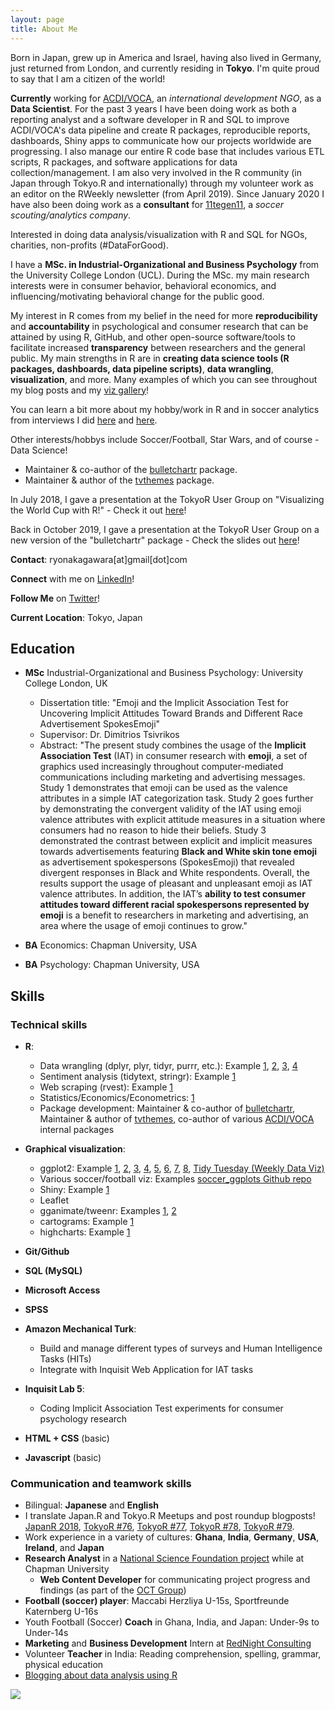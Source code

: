 ```yaml
---
layout: page
title: About Me
---
```


Born in Japan, grew up in America and Israel, having also lived in Germany, just returned from London, and currently residing in **Tokyo**. I'm quite proud to say that I am a citizen of the world!

__Currently__ working for [ACDI/VOCA](https://www.acdivoca.org/), an _international development NGO_, as a __Data Scientist__. For the past 3 years I have been doing work as both a reporting analyst and a software developer in R and SQL to improve ACDI/VOCA's data pipeline and create R packages, reproducible reports, dashboards, Shiny apps to communicate how our projects worldwide are progressing. I also manage our entire R code base that includes various ETL scripts, R packages, and software applications for data collection/management. I am also very involved in the R community (in Japan through Tokyo.R and internationally) through my volunteer work as an editor on the RWeekly newsletter (from April 2019). Since January 2020 I have also been doing work as a __consultant__ for [11tegen11](http://www.11tegen11.com/), a _soccer scouting/analytics company_. 

Interested in doing data analysis/visualization with R and SQL for NGOs, charities, non-profits (#DataForGood). 

I have a **MSc. in Industrial-Organizational and Business Psychology** from the University College London (UCL). During the MSc. my main research interests were in consumer behavior, behavioral economics, and influencing/motivating behavioral change for the public good.

My interest in R comes from my belief in the need for more **reproducibility** and **accountability** in psychological and consumer research that can be attained by using R, GitHub, and other open-source software/tools to facilitate increased **transparency** between researchers and the general public. My main strengths in R are in **creating data science tools (R packages, dashboards, data pipeline scripts)**, **data wrangling**, **visualization**, and more. Many examples of which you can see throughout my blog posts and my [viz gallery](https://ryo-n7.github.io/visualizations/)!

You can learn a bit more about my hobby/work in R and in soccer analytics from interviews I did [here](https://undervalu9.blogspot.com/2020/01/the-pursuit-of-wisdom-in-any-walk-of.html) and [here](https://undervalu9.blogspot.com/2020/01/11-questions-with-ryo-nakagawara.html).

Other interests/hobbys include Soccer/Football, Star Wars, and of course - Data Science!

* Maintainer & co-author of the [bulletchartr](https://github.com/ACDIVOCATech/bulletchartr) package.
* Maintainer & author of the [tvthemes](https://github.com/Ryo-N7/tvthemes) package.

In July 2018, I gave a presentation at the TokyoR User Group on "Visualizing the World Cup with R!" - Check it out [here](https://www.youtube.com/watch?v=tNncHFd5dVo)! 

Back in October 2019, I gave a presentation at the TokyoR User Group on a new version of the "bulletchartr" package - Check the slides out [here](http://rpubs.com/Ryo-N7/bulletchartr-tokyor82)!

**Contact**: ryonakagawara[at]gmail[dot]com

**Connect** with me on [LinkedIn](https://www.linkedin.com/in/ryonakagawara)!

**Follow Me** on [Twitter](https://twitter.com/R_by_Ryo)!

**Current Location**: Tokyo, Japan

## Education

* **MSc** Industrial-Organizational and Business Psychology: University College London, UK  
    + Dissertation title: "Emoji and the Implicit Association Test for Uncovering Implicit Attitudes Toward Brands and Different Race Advertisement SpokesEmoji"    
    + Supervisor: Dr. Dimitrios Tsivrikos
    + Abstract: "The present study combines the usage of the **Implicit Association Test** (IAT) in consumer research with **emoji**, a set of graphics used increasingly throughout computer-mediated communications including marketing and advertising messages. Study 1 demonstrates that emoji can be used as the valence attributes in a simple IAT categorization task. Study 2 goes further by demonstrating the convergent validity of the IAT using emoji valence attributes with explicit attitude measures in a situation where consumers had no reason to hide their beliefs. Study 3 demonstrated the contrast between explicit and implicit measures towards advertisements featuring **Black and White skin tone emoji** as advertisement spokespersons (SpokesEmoji) that revealed divergent responses in Black and White respondents. Overall, the results support the usage of pleasant and unpleasant emoji as IAT valence attributes. In addition, the IAT’s **ability to test consumer attitudes toward different racial spokespersons represented by emoji** is a benefit to researchers in marketing and advertising, an area where the usage of emoji continues to grow."
    
* **BA** Economics: Chapman University, USA

* **BA** Psychology: Chapman University, USA

## Skills
### Technical skills
* **R**:
  + Data wrangling (dplyr, plyr, tidyr, purrr, etc.): Example [1](https://ryo-n7.github.io/2018-04-02-sakura-surprise/), [2](https://ryo-n7.github.io/2017-09-18-global-peace-index/), [3](https://ryo-n7.github.io/2017-11-22-japan-xkcd-weather-index/),
  [4](https://ryo-n7.github.io/2018-10-04-visualize-weather-in-japan/)
  + Sentiment analysis (tidytext, stringr): Example [1](https://ryo-n7.github.io/2017-10-22-thrice-part-3/)
  + Web scraping (rvest): Example [1](https://ryo-n7.github.io/2017-09-18-global-peace-index/)
  + Statistics/Economics/Econometrics: [1](https://ryo-n7.github.io/2018-01-12-japan-postwar-economic-recovery/)
  + Package development: Maintainer & co-author of [bulletchartr](https://github.com/ACDIVOCATech/bulletchartr), Maintainer & author of [tvthemes](https://github.com/Ryo-N7/tvthemes), co-author of various [ACDI/VOCA](http://www.acdivoca.org/) internal packages

* **Graphical visualization**:
  + ggplot2: Example [1](https://ryo-n7.github.io/2017-10-22-thrice-part-3/), [2](https://ryo-n7.github.io/2017-09-18-global-peace-index/), [3](https://ryo-n7.github.io/2017-10-10-thrice-part-2/), [4](https://ryo-n7.github.io/2018-04-02-sakura-surprise/),
  [5](https://ryo-n7.github.io/2018-10-04-visualize-weather-in-japan/),
  [6](https://ryo-n7.github.io/2019-05-16-introducing-tvthemes-package/),
  [7](https://ryo-n7.github.io/2019-01-11-visualize-asian-cup/),
  [8](https://ryo-n7.github.io/2019-02-15-visualize-brooklyn-nine-nine/),
  [Tidy Tuesday (Weekly Data Viz)](https://github.com/Ryo-N7/tidy_tuesday)
  + Various soccer/football viz: Examples [soccer_ggplots Github repo](https://github.com/Ryo-N7/soccer_ggplots)
  + Shiny: Example [1](https://ryo-n7.shinyapps.io/tokyo_weather_shiny_app/)
  + Leaflet
  + gganimate/tweenr: Examples [1](https://github.com/Ryo-N7/soccer_ggplots), [2](https://ryo-n7.github.io/2018-01-12-japan-postwar-economic-recovery/)
  + cartograms: Example [1](https://twitter.com/R_by_Ryo/status/995173762940063744)
  + highcharts: Example [1](https://ryo-n7.github.io/2018-01-12-japan-postwar-economic-recovery/)

* **Git/Github**

* **SQL (MySQL)**

* **Microsoft Access**

* **SPSS**

* **Amazon Mechanical Turk**:
  + Build and manage different types of surveys and Human Intelligence Tasks (HITs)
  + Integrate with Inquisit Web Application for IAT tasks

* **Inquisit Lab 5**:
  * Coding Implicit Association Test experiments for consumer psychology research

* **HTML + CSS** (basic)

* **Javascript** (basic)


### Communication and teamwork skills
* Bilingual: **Japanese** and **English**
* I translate Japan.R and Tokyo.R Meetups and post roundup blogposts! [JapanR 2018](https://ryo-n7.github.io/2018-12-06-japanr-conference-roundup-blog-post/), [TokyoR #76](https://ryo-n7.github.io/2019-03-07-tokyoR-76-roundup/), [TokyoR #77](https://ryo-n7.github.io/2019-04-24-tokyoR-77/), [TokyoR #78](https://ryo-n7.github.io/2019-05-31-tokyoR-78-roundup/), [TokyoR #79](https://ryo-n7.github.io/2019-07-05-tokyoR-79-roundup/).
* Work experience in a variety of cultures: **Ghana**, **India**, **Germany**, **USA**, **Ireland**, and **Japan**
* **Research Analyst** in a [National Science Foundation project](https://www.nsf.gov/awardsearch/showAward?AWD_ID=1322305&HistoricalAwards=false) while at Chapman University
  + **Web Content Developer** for communicating project progress and findings (as part of the [OCT Group](http://octgroup.org/))
* **Football (soccer) player**: Maccabi Herzliya U-15s, Sportfreunde Katernberg U-16s
* Youth Football (Soccer) **Coach** in Ghana, India, and Japan: Under-9s to Under-14s
* **Marketing** and **Business Development** Intern at [RedNight Consulting](https://www.rednightconsulting.com/) 
* Volunteer **Teacher** in India: Reading comprehension, spelling, grammar, physical education
* [Blogging about data analysis using R](https://ryo-n7.github.io/index)

![](../img/about-me.JPG)
